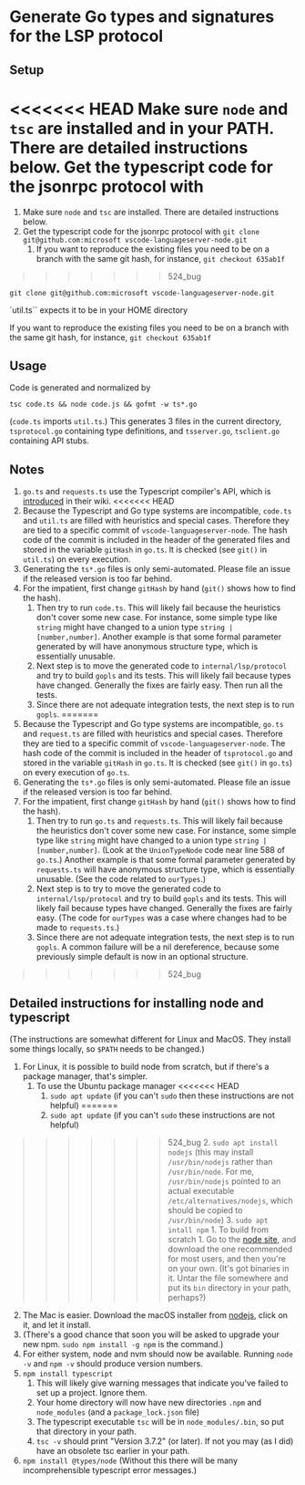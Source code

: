 # Generate Go types and signatures for the LSP protocol

## Setup

<<<<<<< HEAD
Make sure `node` and `tsc` are installed and in your PATH. There are detailed instructions below.
Get the typescript code for the jsonrpc protocol with
=======
1. Make sure `node` and `tsc` are installed. There are detailed instructions below.
2. Get the typescript code for the jsonrpc protocol with `git clone git@github.com:microsoft vscode-languageserver-node.git`
    1. If you want to reproduce the existing files you need to be on a branch with the same git hash, for instance, `git checkout 635ab1f`
>>>>>>> 524_bug

`git clone git@github.com:microsoft vscode-languageserver-node.git`

`util.ts`` expects it to be in your HOME directory

If you want to reproduce the existing files you need to be on a branch with the same git hash, for instance, `git checkout 635ab1f`

## Usage

Code is generated and normalized by

`tsc code.ts && node code.js && gofmt -w ts*.go`

(`code.ts` imports `util.ts`.) This generates 3 files in the current directory, `tsprotocol.go`
containing type definitions, and `tsserver.go`, `tsclient.go` containing API stubs.

## Notes

1. `go.ts` and `requests.ts` use the Typescript compiler's API, which is [introduced](https://github.com/Microsoft/TypeScript/wiki/Architectural-Overview) in their wiki.
<<<<<<< HEAD
2. Because the Typescript and Go type systems are incompatible, `code.ts` and `util.ts` are filled with heuristics and special cases. Therefore they are tied to a specific commit of `vscode-languageserver-node`. The hash code of the commit is included in the header of
the generated files and stored in the variable `gitHash` in `go.ts`. It is checked (see `git()` in `util.ts`) on every execution.
3. Generating the `ts*.go` files is only semi-automated. Please file an issue if the released version is too far behind.
4. For the impatient, first change `gitHash` by hand (`git()` shows how to find the hash).
    1. Then try to run `code.ts`. This will likely fail because the heuristics don't cover some new case. For instance, some simple type like `string` might have changed to a union type `string | [number,number]`. Another example is that some formal parameter generated by will have anonymous structure type, which is essentially unusable.
    2. Next step is to move the generated code to `internal/lsp/protocol` and try to build `gopls` and its tests. This will likely fail because types have changed. Generally the fixes are fairly easy. Then run all the tests.
    3. Since there are not adequate integration tests, the next step is to run `gopls`.
=======
2. Because the Typescript and Go type systems are incompatible, `go.ts` and `request.ts` are filled with heuristics and special cases. Therefore they are tied to a specific commit of `vscode-languageserver-node`. The hash code of the commit is included in the header of `tsprotocol.go` and stored in the variable `gitHash` in `go.ts`. It is checked (see `git()` in `go.ts`) on every execution of `go.ts`.
3. Generating the `ts*.go` files is only semi-automated. Please file an issue if the released version is too far behind.
4. For the impatient, first change `gitHash` by hand (`git()` shows how to find the hash).
    1. Then try to run `go.ts` and  `requests.ts`. This will likely fail because the heuristics don't cover some new case. For instance, some simple type like `string` might have changed to a union type `string | [number,number]`. (Look at the `UnionTypeNode` code near line 588 of `go.ts`.) Another example is that some formal parameter generated by `requests.ts` will have anonymous structure type, which is essentially unusable. (See the code related to `ourTypes`.)
    1. Next step is to try to move the generated code to `internal/lsp/protocol` and try to build `gopls` and its tests. This will likely fail because types have changed. Generally the fixes are fairly easy. (The code for `ourTypes` was a case where changes had to be made to `requests.ts`.)
    1. Since there are not adequate integration tests, the next step is to run `gopls`. A common failure will be a nil dereference, because some previously simple default is now in an optional structure.
>>>>>>> 524_bug

## Detailed instructions for installing node and typescript

(The instructions are somewhat different for  Linux and MacOS. They install some things locally, so `$PATH` needs to be changed.)

1. For Linux, it is possible to build node from scratch, but if there's a package manager, that's simpler.
    1. To use the Ubuntu package manager
<<<<<<< HEAD
        1. `sudo apt update` (if you can't `sudo` then these instructions are not helpful)
=======
        1. `sudo apt update` (if you can't `sudo` these instructions are not helpful)
>>>>>>> 524_bug
        2. `sudo apt install nodejs` (this may install `/usr/bin/nodejs` rather than `/usr/bin/node`. For me, `/usr/bin/nodejs` pointed to an actual executable `/etc/alternatives/nodejs`, which should be copied to `/usr/bin/node`)
        3. `sudo apt intall npm`
    1. To build from scratch
        1. Go to the [node site](https://nodejs.org), and download the one recommended for most users, and then you're on your own. (It's got binaries in it. Untar the file somewhere and put its `bin` directory in your path, perhaps?)
2. The Mac is easier. Download the macOS installer from [nodejs](https://nodejs.org), click on it, and let it install.
3. (There's a good chance that soon you will be asked to upgrade your new npm. `sudo npm install -g npm` is the command.)
4. For either system, node and nvm should now be available. Running `node -v` and `npm -v` should produce version numbers.
5. `npm install typescript`
    1. This will likely give warning messages that indicate you've failed to set up a project. Ignore them.
    2. Your home directory will now have new directories `.npm` and `node_modules` (and a `package_lock.json` file)
    3. The typescript executable `tsc` will be in `node_modules/.bin`, so put that directory in your path.
    4. `tsc -v` should print "Version 3.7.2" (or later). If not you may (as I did) have an obsolete tsc earlier in your path.
6. `npm install @types/node` (Without this there will be many incomprehensible typescript error messages.)
